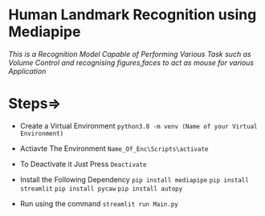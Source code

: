 
# Human Landmark Recognition using Mediapipe

*This is a Recognition Model Capable of Performing Various Task such as Volume Control and recognising figures,faces to act as mouse for various Application*


# Steps=>
* Create a Virtual Environment
    ```python3.8 -m venv (Name of your Virtual Environment)```

* Actiavte The Environment
    ```Name_Of_Enc\Scripts\activate```

* To Deactivate it Just Press 
    ```Deactivate```

* Install the Following Dependency
    ```pip install mediapipe```
    ```pip install streamlit```
    ```pip install pycaw```
    ```pip install autopy```

* Run using the command
    ```streamlit run Main.py```